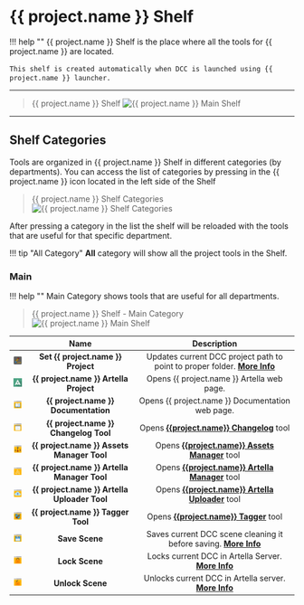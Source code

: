 # **{{ project.name }} Shelf**

!!! help ""
    {{ project.name }} Shelf is the place where all the tools for {{ project.name }} are located.

    This shelf is created automatically when DCC is launched using {{ project.name }} launcher.

***

 > {{ project.name }} Shelf
![{{ project.name }} Main Shelf](../../../img/tools/shelf/1.png?style=centerme)

***

## **Shelf Categories**

Tools are organized in {{ project.name }} Shelf in different categories (by departments).
You can access the list of categories by pressing in the {{ project.name }} icon located in the left side of the Shelf

 > {{ project.name }} Shelf Categories
![{{ project.name }} Shelf Categories](../../../img/tools/shelf/2.png?style=centerme)

After pressing a category in the list the shelf will be reloaded with the tools that are useful
for that specific department.

!!! tip "All Category"
    **All** category will show all the project tools in the Shelf.
    
### Main

!!! help ""
    Main Category shows tools that are useful for all departments.

 > {{ project.name }} Shelf - Main Category
![{{ project.name }} Main Shelf](../../../img/tools/shelf/1.png?style=centerme)

<center>

|    |      Name      |   Description    |
| -------- |:-------------:| :---------:|
| ![Set Project icon](../../img/tools/shelf/icons/setproject.png?style=centerme) | **Set {{ project.name }} Project** |  Updates current DCC project path to point to proper folder. **[More Info](../../faq/setproject)**|
| ![Artella icon](../../img/tools/shelf/icons/artellaproject.png?style=centerme) | **{{ project.name }} Artella Project** | Opens {{ project.name }} Artella web page. |
| ![Documentation icon](../../img/tools/shelf/icons/manual.png?style=centerme) | **{{ project.name }} Documentation** | Opens {{ project.name }} Documentation web page. |
| ![Changelog icon](../../img/tools/shelf/icons/changelog.png?style=centerme) | **{{ project.name }} Changelog Tool** | Opens **[{{project.name}} Changelog](../changelog)** tool |
| ![Assets Manager icon](../../img/tools/shelf/icons/assetsmanager.png?style=centerme) | **{{ project.name }} Assets Manager Tool** | Opens **[{{project.name}} Assets Manager](../assetsmanager)** tool |
| ![Artella Manager icon](../../img/tools/shelf/icons/artellamanager.png?style=centerme) | **{{ project.name }} Artella Manager Tool** | Opens **[{{project.name}} Artella Manager](../artellamanager)** tool |
| ![Artella Uploader icon](../../img/tools/shelf/icons/artellauploader.png?style=centerme) | **{{ project.name }} Artella Uploader Tool** | Opens **[{{project.name}} Artella Uploader](../artellauploader)** tool |
| ![{{ project.name }} Tagger icon](../../img/tools/shelf/icons/tagger.png?style=centerme) | **{{ project.name }} Tagger Tool** | Opens **[{{project.name}} Tagger](../tagger)** tool |
| ![Save icon](../../img/tools/shelf/icons/save.png?style=centerme) | **Save Scene** | Saves current DCC scene cleaning it before saving. **[More Info](../../faq/savefile)** |
| ![Lock icon](../../img/tools/shelf/icons/lock_file.png?style=centerme) | **Lock Scene** | Locks current DCC in Artella Server. **[More Info](../../faq/lockunlockfile)** |
| ![Unlock icon](../../img/tools/shelf/icons/unlock_file.png?style=centerme) | **Unlock Scene** | Unlocks current DCC in Artella server.  **[More Info](../../faq/lockunlockfile)**|

</center>

